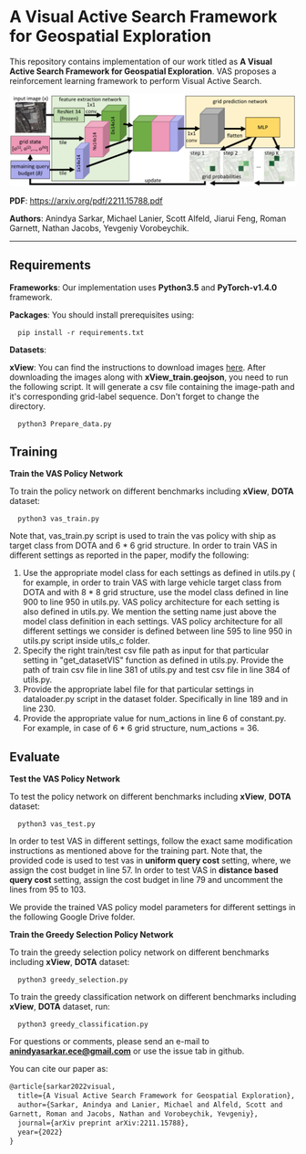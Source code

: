 # A Visual Active Search Framework for Geospatial Exploration


This repository contains implementation of our work titled as __A Visual Active Search Framework for Geospatial Exploration__. VAS proposes a reinforcement learning framework to perform Visual Active Search. 

<img src="./figures/framework.png" alt="WAMI_Positives" style="width: 200p;"/>

**PDF**: https://arxiv.org/pdf/2211.15788.pdf

**Authors**: Anindya Sarkar, Michael Lanier, Scott Alfeld, Jiarui Feng, Roman Garnett, Nathan Jacobs, Yevgeniy Vorobeychik.

-------------------------------------------------------------------------------------
## Requirements
**Frameworks**: Our implementation uses **Python3.5** and **PyTorch-v1.4.0** framework.

**Packages**: You should install prerequisites using:
```shell
  pip install -r requirements.txt
```

**Datasets**:



**xView**: You can find the instructions to download images [here](https://challenge.xviewdataset.org/data-format). After downloading the images along with **xView_train.geojson**, you need to run the following script. It will generate a csv file containing the image-path and it's corresponding grid-label sequence. Don't forget to change the directory.

```shell
  python3 Prepare_data.py
```

## Training
**Train the VAS Policy Network**


To train the policy network on different benchmarks including **xView**, **DOTA** dataset:

```shell
  python3 vas_train.py
```

Note that, vas_train.py script is used to train the vas policy with ship as target class from DOTA and 6 * 6 grid structure.
In order to train VAS in different settings as reported in the paper, modify the following:
1. Use the appropriate model class for each settings as defined in utils.py ( for example, in order to train VAS with large vehicle target class from DOTA and with 8 * 8 grid structure, use the model class defined in line 900 to line 950 in utils.py. VAS policy architecture for each setting is also defined in utils.py. We mention the setting name just above the model class definition in each settings. VAS policy architecture for all different settings we consider is defined between line 595 to line 950 in utils.py script inside utils_c folder.
2. Specify the right train/test csv file path as input for that particular setting in "get_datasetVIS" function as defined in utils.py. Provide the path of train csv file in line 381 of utils.py and test csv file in line 384 of utils.py.
3. Provide the appropriate label file for that particular settings in dataloader.py script in the dataset folder. Specifically in line 189 and in line 230.
4. Provide the appropriate value for num_actions in line 6 of constant.py. For example, in case of 6 * 6 grid structure, num_actions = 36.


## Evaluate
**Test the VAS Policy Network**

To test the policy network on different benchmarks including **xView**, **DOTA** dataset:

```shell
  python3 vas_test.py
```

In order to test VAS in different settings, follow the exact same modification instructions as mentioned above for the training part.
Note that, the provided code is used to test vas in **uniform query cost** setting, where, we assign the cost budget in line 57. In order to test VAS in **distance based query cost** setting, assign the cost budget in line 79 and uncomment the lines from 95 to 103. 

We provide the trained VAS policy model parameters for different settings in the following Google Drive folder. 

**Train the Greedy Selection Policy Network**


To train the greedy selection policy network on different benchmarks including **xView**, **DOTA** dataset:

```shell
  python3 greedy_selection.py
```
To train the greedy classification network on different benchmarks including **xView**, **DOTA** dataset, run:

```shell
  python3 greedy_classification.py
```

For questions or comments, please send an e-mail to **anindyasarkar.ece@gmail.com** or use the issue tab in github.

You can cite our paper as:
```
@article{sarkar2022visual,
  title={A Visual Active Search Framework for Geospatial Exploration},
  author={Sarkar, Anindya and Lanier, Michael and Alfeld, Scott and Garnett, Roman and Jacobs, Nathan and Vorobeychik, Yevgeniy},
  journal={arXiv preprint arXiv:2211.15788},
  year={2022}
}
```
